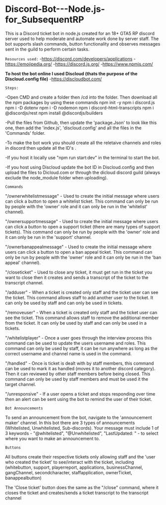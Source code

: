 # Discord-Bot---Node.js-for_SubsequentRP


This is a Discord ticket bot in node.js created for an 18+ GTA5 RP discord server used to help moderate and automate work done by server staff. The bot supports slash commands, button functionality and observes messages sent in the guild to perform certain tasks.

`Resources used:`
-https://discord.com/developers/applications
-https://emojipedia.org/
-https://discord.js.org/
-https://www.npmjs.com/

**To host the bot online I used Discloud (thats the purpose of the Discloud.config file)**
-https://discloudbot.com/

`Steps:`


-Open CMD and create a folder then /cd into the folder. Then download all the npm packages by using these commands
  npm init -y
  npm i discord.js
  npm i -D dotenv
  npm i -D nodemon
  npm i discord-html-transcripts
  npm i @discordjs/rest
  npm install @discordjs/builders

-Pull the files from Github, then update the 'package.Json' to look like this one, then add the 'index.js', 'discloud.config' and all the files in the 'Commands' folder.

-To make the bot work you should create all the reletaive channels and roles in discord then update all the ID's .

-If you host it locally use "npm run start:dev" in the terminal to start the bot.

-If you host using Discloud update the bot ID in Discloud.config and then upload the files to Dicloud.com or through the dicloud discord guild (always exclude the node_module folder when uploading).

`Commands`


"/ownerwhitelistmessage" - Used to create the initial message where users can click a button to open a whitelist ticket. This command can only be run by people with the 'owner' role and it can only be run in the 'whitelist' channel).

"/ownersupportmessage" - Used to create the initial message where users can click a button to open a support ticket (there are many types of support tickets). This command can only be run by people with the 'owner' role and it can only be run in the 'support' channel.

"/ownerbanappealmessage" - Used to create the initial message where users can click a button to open a ban appeal ticket. This command can only be run by people with the 'owner' role and it can only be run in the 'ban appeal' channel).



"/closeticket" - Used to close any ticket, it must get run in the ticket you want to close then it creates and sends a transcript of the ticket to the transcript channel.

"/adduser" - When a ticket is created only staff and the ticket user can see the ticket. This command allows staff to add another user to the ticket. It can only be used by staff and can only be used in tickets.

"/removeuser" - When a ticket is created only staff and the ticket user can see the ticket. This command allows staff to remove the additional member from the ticket. It can only be used by staff and can only be used in a tickets.

"/whitelistplayer" - Once a user goes through the interview process this command can be used to update the users username and roles. This command can only be used by staff, it can be run anywhere as long as the correct username and channel name is used in the command.

"/handled" - Once is ticket is dealt with by staff members, this command can be used to mark it as handled (moves it to another discord category). Then it can reviewed by other staff members before being closed. This command can only be used by staff members and must be used it the target channel.

"/unresponsive" - If a user opens a ticket and stops responding over time then an alert can be sent using the bot to remind the user of their ticket.


`Bot Announcements`

To send an announcement from the bot, navigate to the 'announcement maker' channel. In this bot there are 3 types of announcements (Whitelisted, Unwhitelisted, Sub-discords). Your message must include 1 of 3 keywords - "@whitelisted", "@Unwhitelisted", "LastUpdated: " - to select where you want to make an announcement to.


`Buttons`

All buttons create their respective tickets only allowing staff and the 'user who created the ticket' to see/interact with the ticket, including (whitebutton, support, playerreport, applications, businessChannel, gangChannel, secondcharacter, staffapplication, ownerTicket, banappealbutton)

The 'Close ticket' button does the same as the "/close" command, where it closes the ticket and creates/sends a ticket transcript to the transcript channel
